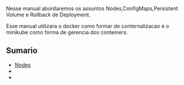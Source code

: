 Nesse manual abordaremos os assuntos Nodes,ConfigMaps,Persistent Volume e Rollback de Deployment.

Esse manual utilizara o docker como formar de conternalizacao e o minikube como forma de gerencia dos conteiners.

## Sumario

* [Nodes](#Nodes)
* []()
* []()